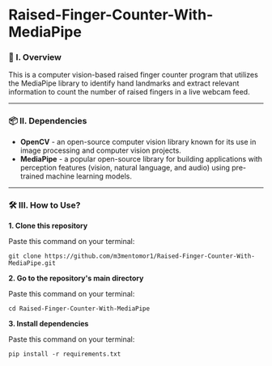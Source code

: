 # Raised-Finger-Counter-With-MediaPipe

### 🧐 I. Overview
This is a computer vision-based raised finger counter program that utilizes the MediaPipe library to identify hand landmarks and extract relevant information to count the number of raised fingers in a live webcam feed.

----------------------

### 📦 II. Dependencies
- **OpenCV** - an open-source computer vision library known for its use in image processing and computer vision projects.
- **MediaPipe** - a popular open-source library for building applications with perception features (vision, natural language, and audio) using pre-trained machine learning models.

----------------------

### 🛠️ III. How to Use?

**1. Clone this repository**

   Paste this command on your terminal: 
   ```
   git clone https://github.com/m3mentomor1/Raised-Finger-Counter-With-MediaPipe.git
   ```

**2. Go to the repository's main directory**
   
   Paste this command on your terminal:
   ```
   cd Raised-Finger-Counter-With-MediaPipe
   ```

**3. Install dependencies**
   
   Paste this command on your terminal:
   ```
   pip install -r requirements.txt
   ```
